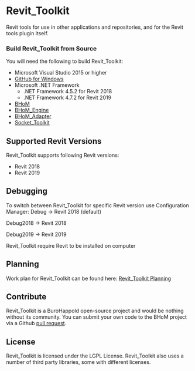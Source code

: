 # Revit_Toolkit
Revit tools for use in other applications and repositories, and for the Revit tools plugin itself. 

### Build Revit_Toolkit from Source ###
You will need the following to build Revit_Toolkit:
- Microsoft Visual Studio 2015 or higher
- [GitHub for Windows](https://windows.github.com/)
- Microsoft .NET Framework
    - .NET Framework 4.5.2 for Revit 2018
    - .NET Framework 4.7.2 for Revit 2019
- [BHoM](https://github.com/BuroHappoldEngineering/BHoM)
- [BHoM_Engine](https://github.com/BuroHappoldEngineering/BHoM_Engine)
- [BHoM_Adapter](https://github.com/BuroHappoldEngineering/BHoM_Adapter)
- [Socket_Toolkit](https://github.com/BuroHappoldEngineering/Socket_Toolkit)

## Supported Revit Versions ##
Revit_Toolkit supports following Revit versions:
- Revit 2018
- Revit 2019

## Debugging ##
To switch between Revit_Toolkit for specific Revit version use Configuration Manager:
Debug -> Revit 2018 (default)

Debug2018 -> Revit 2018

Debug2019 -> Revit 2019

Revit_Toolkit require Revit to be installed on computer

## Planning ##
Work plan for Revit_Toolkit can be found here:
[Revit_Toolkit Planning](https://github.com/orgs/BuroHappoldEngineering/projects/8)

## Contribute ##
Revit_Toolkit is a BuroHappold open-source project and would be nothing without its community.  You can submit your own code to the BHoM project via a Github [pull request](https://help.github.com/articles/using-pull-requests).

## License ##
Revit_Toolkit is licensed under the LGPL License. Revit_Toolkit also uses a number of third party libraries, some with different licenses.
